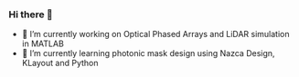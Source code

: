 ### Hi there 👋

- 🔭 I’m currently working on Optical Phased Arrays and LiDAR simulation in MATLAB
- 🌱 I’m currently learning photonic mask design using Nazca Design, KLayout and Python 

<!--
**adamrap/adamrap** is a ✨ _special_ ✨ repository because its `README.md` (this file) appears on your GitHub profile.

Here are some ideas to get you started:

- 🔭 I’m currently working on ...
- 🌱 I’m currently learning ...
- 👯 I’m looking to collaborate on ...
- 🤔 I’m looking for help with ...
- 💬 Ask me about ...
- 📫 How to reach me: ...
- 😄 Pronouns: ...
- ⚡ Fun fact: ...
-->
